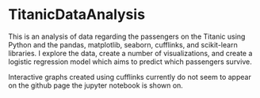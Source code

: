 # TitanicDataAnalysis
This is an analysis of data regarding the passengers on the Titanic using Python and the pandas, matplotlib, seaborn, cufflinks, and scikit-learn libraries. I explore the data, create a number of visualizations, and create a logistic regression model which aims to predict which passengers survive.

Interactive graphs created using cufflinks currently do not seem to appear on the github page the jupyter notebook is shown on.
